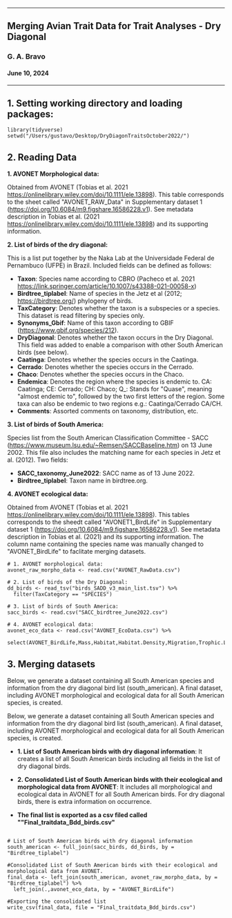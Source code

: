 
---
## Merging Avian Trait Data for Trait Analyses - Dry Diagonal
### G. A. Bravo
#### June 10, 2024
---

## 1. Setting working directory and loading packages:

```{r, message=FALSE, warning = FALSE}
library(tidyverse)
setwd("/Users/gustavo/Desktop/DryDiagonTraitsOctober2022/")
```

## 2. Reading Data

**1. AVONET Morphological data:** 

Obtained from AVONET (Tobias et al. 2021 https://onlinelibrary.wiley.com/doi/10.1111/ele.13898). This table corresponds to the sheet called "AVONET_RAW_Data" in Supplementary dataset 1 (https://doi.org/10.6084/m9.figshare.16586228.v1). See metadata description in Tobias et al. (2021 https://onlinelibrary.wiley.com/doi/10.1111/ele.13898) and its supporting information.

**2. List of birds of the dry diagonal:** 

This is a list put together by the Naka Lab at the Universidade Federal de Pernambuco (UFPE) in Brazil. Included fields can be defined as follows:

  * **Taxon**: Species name according to CBRO (Pacheco et al. 2021 https://link.springer.com/article/10.1007/s43388-021-00058-x)
  * **Birdtree_tiplabel**: Name of species in the Jetz et al (2012; https://birdtree.org/) phylogeny of birds.
  * **TaxCategory**: Denotes whether the taxon is a subspecies or a species. This dataset is read filtering by species only.
  * **Synonyms_Gbif**: Name of this taxon according to GBIF (https://www.gbif.org/species/212).
  * **DryDiagonal**: Denotes whether the taxon occurs in the Dry Diagonal. This field was added to enable a comparison with other South American birds (see below). 
  * **Caatinga**: Denotes whether the species occurs in the Caatinga.
  * **Cerrado**: Denotes whether the species occurs in the Cerrado.
  * **Chaco**: Denotes whether the species occurs in the Chaco.
  * **Endemica**: Denotes the region where the species is endemic to. CA: Caatinga; CE: Cerrado; CH: Chaco; Q_: Stands for "Quase", meaning "almost endemic to", followed by the two first letters of the region. Some taxa can also be endemic to two regions e.g.: Caatinga/Cerrado CA/CH.
  * **Comments**: Assorted comments on taxonomy, distribution, etc.
  
**3. List of birds of South America:**

Species list from the South American Classification Committee - SACC (https://www.museum.lsu.edu/~Remsen/SACCBaseline.htm) on 13 June 2002. This file also includes the matching name for each species in Jetz et al. (2012). Two fields:
  
  * **SACC_taxonomy_June2022**: SACC name as of 13 June 2022.
  * **Birdtree_tiplabel**: Taxon name in birdtree.org.
  
**4. AVONET ecological data:** 

Obtained from AVONET (Tobias et al. 2021 https://onlinelibrary.wiley.com/doi/10.1111/ele.13898). This tables corresponds to the sheedt called "AVONET1_BirdLife" in Supplementary dataset 1 (https://doi.org/10.6084/m9.figshare.16586228.v1). See metadata description in Tobias et al. (2021) and its supporting information. The column name containing the species name was manually changed to "AVONET_BirdLife" to faclitate merging datasets.

```{r, message=FALSE, warning = FALSE}
# 1. AVONET morphological data:
avonet_raw_morpho_data <- read.csv("AVONET_RawData.csv")
  
# 2. List of birds of the Dry Diagonal:
dd_birds <- read_tsv("birds_SADD_v3_main_list.tsv") %>%
  filter(TaxCategory == "SPECIES")

# 3. List of birds of South America:
sacc_birds <- read.csv("SACC_birdtree_June2022.csv")

# 4. AVONET ecological data:
avonet_eco_data <- read.csv("AVONET_EcoData.csv") %>% 
  select(AVONET_BirdLife,Mass,Habitat,Habitat.Density,Migration,Trophic.Level,Trophic.Niche,Primary.Lifestyle,Min.Latitude,Max.Latitude,Centroid.Latitude,Centroid.Longitude,Range.Size)
```


## 3. Merging datasets

Below, we generate a dataset containing all South American species and information from the dry diagonal bird list (south_american). A final dataset, including AVONET morphological and ecological data for all South American species, is created.

Below, we generate a dataset containing all South American species and information from the dry diagonal bird list (south_american). A final dataset, including AVONET morphological and ecological data for all South American species, is created.

  * **1. List of South American birds with dry diagonal information**: It creates a list of all South American birds including all fields in the list of dry diagonal birds.
  
  * **2. Consolidated List of South American birds with their ecological and morphological data from AVONET**: It includes all morphological and ecological data in AVONET for all South American birds. For dry diagonal birds, there is extra information on occurrence.

 * **The final list is exported as a csv filed called ""Final_traitdata_Bdd_birds.csv"**

```{r, message=FALSE, warning = FALSE}

# List of South American birds with dry diagonal information
south_american <- full_join(sacc_birds, dd_birds, by = "Birdtree_tiplabel")

#Consolidated List of South American birds with their ecological and morphological data from AVONET.
final_data <- left_join(south_american, avonet_raw_morpho_data, by = "Birdtree_tiplabel") %>% 
  left_join(.,avonet_eco_data, by = "AVONET_BirdLife")

#Exporting the consolidated list
write_csv(final_data, file = "Final_traitdata_Bdd_birds.csv")
```
